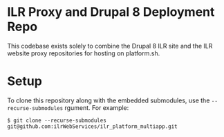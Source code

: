 # ILR Proxy and Drupal 8 Deployment Repo

This codebase exists solely to combine the Drupal 8 ILR site and the ILR website proxy repositories for hosting on platform.sh.

# Setup

To clone this repository along with the embedded submodules, use the `--recurse-submodules` rgument. For example:

```
$ git clone --recurse-submodules git@github.com:ilrWebServices/ilr_platform_multiapp.git
```
